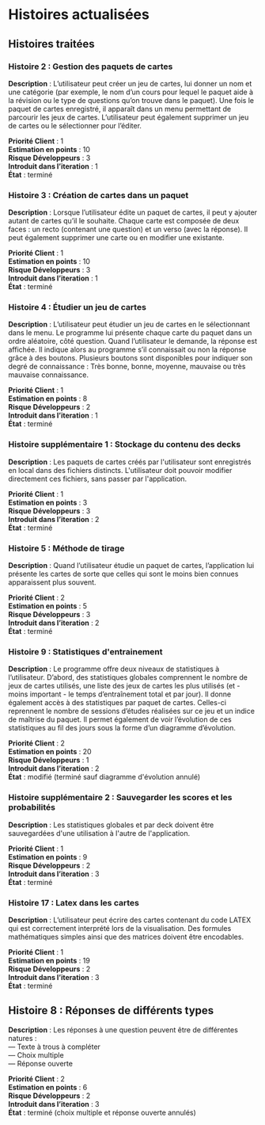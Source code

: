 # Histoires actualisées

## Histoires traitées

### Histoire 2 : Gestion des paquets de cartes

**Description** : L’utilisateur peut créer un jeu de cartes, 
lui donner un nom et une catégorie (par exemple, le nom d’un cours pour lequel le paquet aide à la révision
ou le type de questions qu’on trouve dans le paquet). Une fois le paquet de cartes enregistré,
il apparaît dans un menu permettant de parcourir les jeux de cartes. 
L’utilisateur peut également supprimer un jeu de cartes ou le sélectionner pour l’éditer. <br />

**Priorité Client** : 1 <br />
**Estimation en points** : 10 <br />
**Risque Développeurs** : 3 <br />
**Introduit dans l’iteration** : 1 <br />
**État** : terminé <br />


### Histoire 3 : Création de cartes dans un paquet

**Description** : Lorsque l’utilisateur édite un paquet de cartes, 
il peut y ajouter autant de cartes qu’il le souhaite. 
Chaque carte est composée de deux faces : un recto (contenant une question) et un verso (avec la réponse).
Il peut également supprimer une carte ou en modifier une existante. <br />

**Priorité Client** : 1 <br />
**Estimation en points** : 10 <br />
**Risque Développeurs** : 3 <br />
**Introduit dans l’iteration** : 1 <br />
**État** : terminé <br />


### Histoire 4 : Étudier un jeu de cartes

**Description** : L’utilisateur peut étudier un jeu de cartes en le sélectionnant dans le menu.
Le programme lui présente chaque carte du paquet dans un ordre aléatoire, côté question.
Quand l’utilisateur le demande, la réponse est affichée.
Il indique alors au programme s’il connaissait ou non la réponse grâce à des boutons.
Plusieurs boutons sont disponibles pour indiquer son degré de connaissance : Très bonne, bonne, moyenne,
mauvaise ou très mauvaise connaissance.

**Priorité Client** : 1 <br />
**Estimation en points** : 8 <br />
**Risque Développeurs** : 2 <br />
**Introduit dans l’iteration** : 1 <br />
**État** : terminé <br />


### Histoire supplémentaire 1 : Stockage du contenu des decks

**Description** : Les paquets de cartes créés par l'utilisateur sont enregistrés en local dans des fichiers distincts.
L'utilisateur doit pouvoir modifier directement ces fichiers, sans passer par l'application.

**Priorité Client** : 1 <br />
**Estimation en points** : 3 <br />
**Risque Développeurs** : 3 <br />
**Introduit dans l’iteration** : 2 <br />
**État** : terminé <br />


### Histoire 5 : Méthode de tirage

**Description** : Quand l’utilisateur étudie un paquet de cartes, 
l’application lui présente les cartes de sorte que celles qui sont le moins bien connues apparaissent plus souvent.

**Priorité Client** : 2 <br />
**Estimation en points** : 5 <br />
**Risque Développeurs** : 3 <br />
**Introduit dans l’iteration** : 2 <br />
**État** : terminé <br />


### Histoire 9 : Statistiques d'entrainement

**Description** : Le programme offre deux niveaux de statistiques à l’utilisateur.
D’abord, des statistiques globales comprennent le nombre de jeux de cartes utilisés,
une liste des jeux de cartes les plus utilisés (et - moins important - le temps d’entraînement total et par jour).
Il donne également accès à des statistiques par paquet de cartes.
Celles-ci reprennent le nombre de sessions d’études réalisées sur ce jeu et un indice de maîtrise du paquet.
Il permet également de voir l’évolution de ces statistiques au fil des jours sous la forme d’un diagramme d’évolution.

**Priorité Client** : 2 <br />
**Estimation en points** : 20 <br />
**Risque Développeurs** : 1 <br />
**Introduit dans l’iteration** : 2 <br />
**État** : modifié (terminé sauf diagramme d'évolution annulé) <br />


### Histoire supplémentaire 2 : Sauvegarder les scores et les probabilités

**Description** : Les statistiques globales et par deck doivent être sauvegardées d'une utilisation
à l'autre de l'application.

**Priorité Client** : 1 <br />
**Estimation en points** : 9 <br />
**Risque Développeurs** : 2 <br />
**Introduit dans l’iteration** : 3 <br />
**État** : terminé <br />


### Histoire 17 : Latex dans les cartes
**Description** : L’utilisateur peut écrire des cartes contenant du code LATEX qui est correctement interprété lors de la visualisation.
Des formules mathématiques simples ainsi que des matrices doivent être encodables.

**Priorité Client** : 1 <br />
**Estimation en points** : 19 <br />
**Risque Développeurs** : 2 <br />
**Introduit dans l’iteration** : 3 <br />
**État** : terminé <br />


## Histoire 8 : Réponses de différents types

**Description** : Les réponses à une question peuvent être de différentes natures : <br />
— Texte à trous à compléter <br />
— Choix multiple <br />
— Réponse ouverte <br />

**Priorité Client** : 2 <br />
**Estimation en points** : 6 <br />
**Risque Développeurs** : 2 <br />
**Introduit dans l’iteration** : 3 <br />
**État** : terminé (choix multiple et réponse ouverte annulés) <br />
